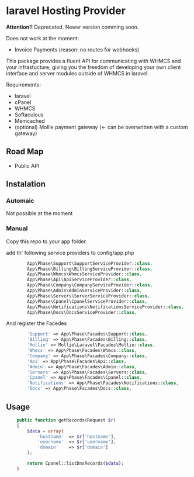 # laravel Hosting Provider

**Attention!!**
Deprecated. Newer version comming soon.

Does not work at the moment:
- Invoice Payments (reason: no routes for webhooks)

This package provides a fluent API for communicating with WHMCS and your infrastucture, giving you the freedom of developing your own client interface and server modules outside of WHMCS in laravel. 

Requirements:
- laravel
- cPanel
- WHMCS
- Softaculous
- Memcached
- (optional) Mollie payment gateway (<- can be overwritten with a custom gateway)

## Road Map

- Public API

## Instalation

### Automaic
Not possible at the moment

### Manual
Copy this repo to your app folder.

add th' following service providers to config/app.php

```php
        App\Phase\Support\SupportServiceProvider::class,
        App\Phase\Billing\BillingServiceProvider::class,
        App\Phase\Whmcs\WhmcsServiceProvider::class,
        App\Phase\Api\ApiServiceProvider::class,
        App\Phase\Company\CompanyServiceProvider::class,
        App\Phase\Admin\AdminServiceProvider::class,
        App\Phase\Servers\ServerServiceProvider::class,
        App\Phase\Cpanel\CpanelServiceProvider::class,
        App\Phase\Notifications\NotificationsServiceProvider::class,
        App\Phase\Docs\DocsServiceProvider::class,

```
And register the Facedes
```php
        'Support' => App\Phase\Facades\Support::class,
        'Billing' => App\Phase\Facades\Billing::class,
        'Mollie' => Mollie\Laravel\Facades\Mollie::class,
        'Whmcs' => App\Phase\Facades\Whmcs::class,
        'Company' => App\Phase\Facades\Company::class,
        'Api' => App\Phase\Facades\Api::class,
        'Admin' => App\Phase\Facades\Admin::class,
        'Servers' => App\Phase\Facades\Servers::class,
        'Cpanel' => App\Phase\Facades\Cpanel::class,
        'Notifications' => App\Phase\Facades\Notifications::class,
        'Docs' => App\Phase\Facades\Docs::class,
```

## Usage

```php
    public function getRecords(Request $r)
    {
        $data = array(
            'hostname'  => $r['hostname'],
            'username'  => $r['username'],
            'domain'    => $r['domain']
        );

        return Cpanel::listDnsRecords($data);
    }
```
